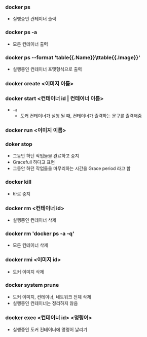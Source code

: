    

### docker ps
*  실행중인 컨테이너 출력
### docker ps -a
* 모든 컨테이너 출력
### docker ps --format 'table{{.Name}}\ttable{{.Image}}'
* 실행중인 컨테이너 포맷형식으로 출력

### docker create <이미지 이름>

### docker start  <컨테이너 id | 컨테이너 이름>
- `-a`
  * 도커 컨테이너가 실행 될 때, 컨테이너가 출력하는 문구를 출력해줌

### docker run <이미지 이름>

### doker stop
* 그동안 하던 작업들을 완료하고 중지
*  Gracefull 하다고 표현
* 그동안 하던 작업들을 마무리하는 시간을 Grace period 라고 함

### docker kill
* 바로 중지

### docker rm <컨테이너 id>
* 실행중인 컨테이너 삭제

### docker rm 'docker ps -a -q'
* 모든 컨테이너 삭제

### docker rmi <이미지 id>
* 도커 이미지 삭제

### docker system prune
* 도커 이미지, 컨테이너, 네트워크 전체 삭제
* 실행중인 컨테이너는 정리하지 않음

### docker exec <컨테이너 id> <명령어>
* 실행중인 도커 컨테이너에 명령어 날리기


